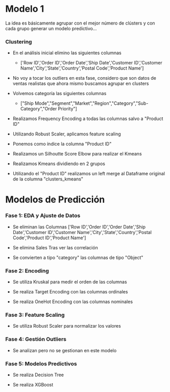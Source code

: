 # Modelo 1
La idea es básicamente agrupar con el mejor número de clústers y con cada grupo generar un modelo predictivo...
### Clustering
- En el análisis inicial elimino las siguientes columnas
    - ['Row ID','Order ID','Order Date','Ship Date','Customer ID','Customer Name','City','State','Country','Postal Code','Product Name']
- No voy a tocar los outliers en esta fase, considero que son datos de ventas realistas que ahora mismo buscamos agrupar en clusters
- Volvemos categoría las siguientes columnas
    - ["Ship Mode","Segment","Market","Region","Category","Sub-Category","Order Priority"]

- Realizamos Frequency Encoding a todas las columnas salvo a "Product ID"

- Utilizando Robust Scaler, aplicamos feature scaling

- Ponemos como índice la columna "Product ID"

- Realizamos un Silhoutte Score Elbow para realizar el Kmeans

- Realizamos Kmeans dividiendo en 2 grupos

- Utilizando el "Product ID" realizamos un left merge al Dataframe original de la columna "clusters_kmeans"

# Modelos de Predicción
### Fase 1: EDA y Ajuste de Datos
- Se eliminan las Columnas ['Row ID','Order ID','Order Date','Ship Date','Customer ID','Customer Name','City','State','Country','Postal Code','Product ID','Product Name']

- Se elimina Sales Tras ver las correlación

- Se convierten a tipo "category" las columnas de tipo "Object"
### Fase 2: Encoding
- Se utiliza Kruskal para medir el orden de las columnas

- Se realiza Target Encoding con las columnas ordinales

- Se realiza OneHot Encoding con las columnas nominales
### Fase 3: Feature Scaling
- Se utiliza Robust Scaler para normalizar los valores
### Fase 4: Gestión Outliers
- Se analizan pero no se gestionan en este modelo
### Fase 5: Modelos Predictivos
- Se realiza Decision Tree 

- Se realiza XGBoost

